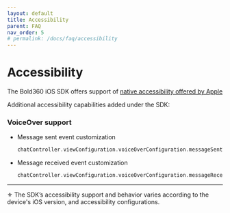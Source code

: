 ```yaml
---
layout: default
title: Accessibility
parent: FAQ
nav_order: 5
# permalink: /docs/faq/accessibility
---
```


# Accessibility

The Bold360 iOS SDK offers support of [native accessibility offered by Apple](https://developer.apple.com/accessibility/)

Additional accessibility capabilities added under the SDK:
### VoiceOver support
-   Message sent event customization
    ```swift
    chatController.viewConfiguration.voiceOverConfiguration.messageSentText = "custom voiceOver message"
    ```
-   Message received event customization
    ```swift
    chatController.viewConfiguration.voiceOverConfiguration.messageReceivedText = "custom voiceOver message"
    ```

------
⚜️ The SDK’s accessibility support and behavior varies according to the device's iOS version, and accessibility configurations.
